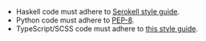 <!--
   - SPDX-FileCopyrightText: 2019 Serokell <https://serokell.io>
   -
   - SPDX-License-Identifier: CC0-1.0
   -->

* Haskell code must adhere to [Serokell style guide](https://github.com/serokell/style/blob/07d9c2fd5d1c303e090985536d722250e60c759d/haskell.md).
* Python code must adhere to [PEP-8](https://www.python.org/dev/peps/pep-0008/).
* TypeScript/SCSS code must adhere to [this style guide](./web-code-style.md).
